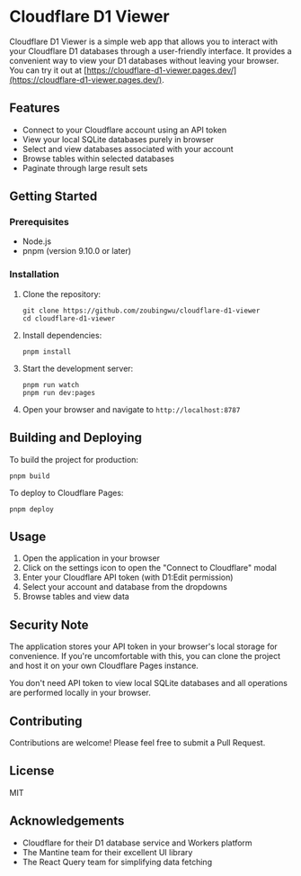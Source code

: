 # Cloudflare D1 Viewer

Cloudflare D1 Viewer is a simple web app that allows you to interact with your Cloudflare D1 databases through a user-friendly interface. It provides a convenient way to view your D1 databases without leaving your browser. You can try it out at [https://cloudflare-d1-viewer.pages.dev/](https://cloudflare-d1-viewer.pages.dev/).

## Features

- Connect to your Cloudflare account using an API token
- View your local SQLite databases purely in browser
- Select and view databases associated with your account
- Browse tables within selected databases
- Paginate through large result sets

## Getting Started

### Prerequisites

- Node.js
- pnpm (version 9.10.0 or later)

### Installation

1. Clone the repository:
   ```
   git clone https://github.com/zoubingwu/cloudflare-d1-viewer
   cd cloudflare-d1-viewer
   ```

2. Install dependencies:
   ```
   pnpm install
   ```

3. Start the development server:
   ```
   pnpm run watch
   pnpm run dev:pages
   ```

4. Open your browser and navigate to `http://localhost:8787`

## Building and Deploying

To build the project for production:

```
pnpm build
```

To deploy to Cloudflare Pages:

```
pnpm deploy
```

## Usage

1. Open the application in your browser
2. Click on the settings icon to open the "Connect to Cloudflare" modal
3. Enter your Cloudflare API token (with D1:Edit permission)
4. Select your account and database from the dropdowns
5. Browse tables and view data

## Security Note

The application stores your API token in your browser's local storage for convenience. If you're uncomfortable with this, you can clone the project and host it on your own Cloudflare Pages instance.

You don't need API token to view local SQLite databases and all operations are performed locally in your browser.

## Contributing

Contributions are welcome! Please feel free to submit a Pull Request.

## License

MIT

## Acknowledgements

- Cloudflare for their D1 database service and Workers platform
- The Mantine team for their excellent UI library
- The React Query team for simplifying data fetching
